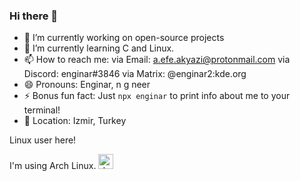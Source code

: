 ### Hi there 👋
- 🔭 I’m currently working on open-source projects
- 🌱 I’m currently learning C and Linux.
- 📫 How to reach me: 
via Email:  a.efe.akyazi@protonmail.com
via Discord: enginar#3846
via Matrix: @enginar2:kde.org
- 😄 Pronouns: Enginar, n g neer
- ⚡ Bonus fun fact: Just  `npx enginar`  to print info about me to your terminal! 
- 📍 Location: Izmir, Turkey

Linux user here!

I'm using Arch Linux.
<img src="https://upload.wikimedia.org/wikipedia/commons/thumb/a/a5/Archlinux-icon-crystal-64.svg/1024px-Archlinux-icon-crystal-64.svg.png" alt="drawing" width="24"/>
